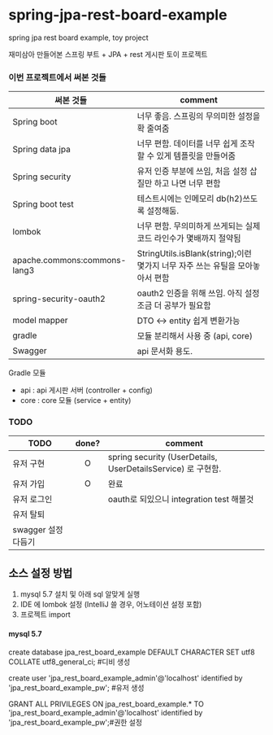 # spring-jpa-rest-board-example

spring jpa rest board example, toy project

재미삼아 만들어본 스프링 부트 + JPA + rest 게시판 토이 프로젝트

### 이번 프로젝트에서 써본 것들

|써본 것들|comment|
|---|-------|
|Spring boot |너무 좋음. 스프링의 무의미한 설정을 확 줄여줌|
|Spring data jpa | 너무 편함. 데이터를 너무 쉽게 조작할 수 있게 템플릿을 만들어줌|
|Spring security | 유저 인증 부분에 쓰임, 처음 설정 삽질만 하고 나면 너무 편함|
|Spring boot test | 테스트시에는 인메모리 db(h2)쓰도록 설정해둠.|
|lombok | 너무 편함. 무의미하게 쓰게되는 실제 코드 라인수가 몇배까지 절약됨|
|apache.commons:commons-lang3 | StringUtils.isBlank(string);이런 몇가지 너무 자주 쓰는 유틸을 모아놓아서 편함|
|spring-security-oauth2|oauth2 인증을 위해 쓰임. 아직 설정 조금 더 공부가 필요함|
|model mapper | DTO <-> entity 쉽게 변환가능|
|gradle | 모듈 분리해서 사용 중 (api, core)|
|Swagger | api 문서화 용도.|

Gradle 모듈
- api : api 게시판 서버 (controller + config)
- core : core 모듈 (service + entity)

### TODO

| TODO        | done? | comment |
|-------------|:-----:|---------|
| 유저 구현     | O     |   spring security (UserDetails, UserDetailsService) 로 구현함.      |
| 유저 가입     | O      | 완료 |
| 유저 로그인    |       | oauth로 되있으니 integration test 해볼것 |
| 유저 탈퇴     |       |         |
| swagger 설정 다듬기 | |  |

## 소스 설정 방법
1. mysql 5.7 설치 및 아래 sql 알맞게 실행
2. IDE 에 lombok 설정 (IntelliJ 쓸 경우, 어노테이션 설정 포함)
3. 프로젝트 import

#### mysql 5.7 

create database jpa_rest_board_example DEFAULT CHARACTER SET utf8 COLLATE utf8_general_ci; #디비 생성

create user 'jpa_rest_board_example_admin'@'localhost' identified by 'jpa_rest_board_example_pw'; #유저 생성

GRANT ALL PRIVILEGES ON jpa_rest_board_example.* TO 'jpa_rest_board_example_admin'@'localhost' identified by 'jpa_rest_board_example_pw';#권한 설정